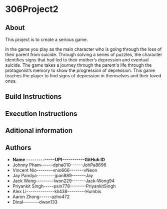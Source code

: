 # 306Project2

## About
This project is to create a serious game.

In the game you play as the main character who is going through the loss of their parent from suicide. Through solving a series of puzzles, the character identifies signs that had led to their mother’s depression and eventual suicide. The game takes a journey through the parent's life through the protagonist’s memory to show the progression of depression. This game teaches the player to find signs of depression in themselves and their loved ones.

## Build Instructions

## Execution Instructions

## Aditional information

## Authors
* **Name --------------UPI-----------GitHub ID**
* Johnny Pham------dpha010------JohPa8696
* Vincent Nio--------vnio666-------vNeon
* Jay Pandya---------jpan889-------Jay
* Jack Wong---------lwon229-------Jack-Wong94
* Priyankit Singh-----psin778--------PriyankitSingh
* Alex Li--------------kli438---------Humbis
* Aaron Zhong------azho472                    
* Dinal--------dwan133    
